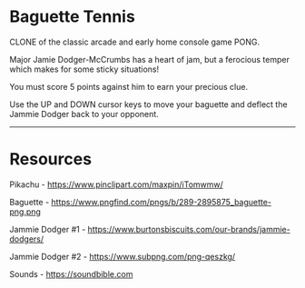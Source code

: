 Baguette Tennis
===============

CLONE of the classic arcade and early home console game PONG.

Major Jamie Dodger-McCrumbs has a heart of jam, but a ferocious temper which makes for some sticky situations! 

You must score 5 points against him to earn your precious clue.

Use the UP and DOWN cursor keys to move your baguette and deflect the Jammie Dodger back to your opponent.

--------------------

Resources
=========

Pikachu - https://www.pinclipart.com/maxpin/iTomwmw/

Baguette - https://www.pngfind.com/pngs/b/289-2895875_baguette-png.png

Jammie Dodger #1 - https://www.burtonsbiscuits.com/our-brands/jammie-dodgers/

Jammie Dodger #2 - https://www.subpng.com/png-qeszkg/ 

Sounds - https://soundbible.com



